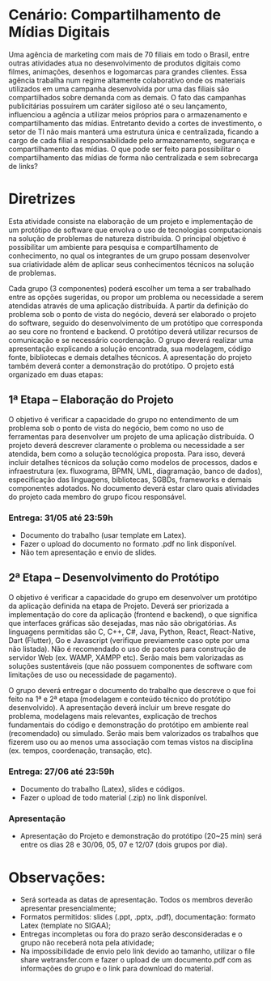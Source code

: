 # Cenário: Compartilhamento de Mídias Digitais
Uma agência de marketing com mais de 70 filiais em todo o Brasil, entre outras atividades atua no desenvolvimento de produtos digitais como filmes, animações, desenhos e logomarcas para grandes clientes. Essa agência trabalha num regime altamente colaborativo onde os materiais utilizados em uma campanha desenvolvida por uma das filiais são compartilhados sobre demanda com as demais. O fato das campanhas publicitárias possuírem um caráter sigiloso até o seu lançamento, influenciou a agência a utilizar meios próprios para o armazenamento e compartilhamento das mídias. Entretanto devido a cortes de investimento, o setor de TI não mais manterá uma estrutura única e centralizada, ficando a cargo de cada filial a responsabilidade pelo armazenamento, segurança e compartilhamento das mídias. O que pode ser feito para possibilitar o compartilhamento das mídias de forma não centralizada e sem sobrecarga de links?

# Diretrizes
Esta atividade consiste na elaboração de um projeto e implementação de um protótipo de software que envolva o uso de tecnologias computacionais na solução de problemas de natureza distribuída. O principal objetivo é possibilitar um ambiente para pesquisa e compartilhamento de conhecimento, no qual os integrantes de um grupo possam desenvolver sua criatividade além de aplicar seus conhecimentos técnicos na solução de problemas.

Cada grupo (3 componentes) poderá escolher um tema a ser trabalhado entre as opções sugeridas, ou propor um problema ou necessidade a serem atendidas através de uma aplicação distribuída. A partir da definição do problema sob o ponto de vista do negócio, deverá ser elaborado o projeto do software, seguido do desenvolvimento de um protótipo que corresponda ao seu core no frontend e backend. O protótipo deverá utilizar recursos de comunicação e se necessário coordenação. O grupo deverá realizar uma apresentação explicando a solução encontrada, sua modelagem, código fonte, bibliotecas e demais detalhes técnicos. A apresentação do projeto também deverá conter a demonstração do protótipo. O projeto está organizado em duas etapas:

## 1ª Etapa – Elaboração do Projeto
O objetivo é verificar a capacidade do grupo no entendimento de um problema sob o ponto de vista do negócio, bem como no uso de ferramentas para desenvolver um projeto de uma aplicação distribuída. O projeto deverá descrever claramente o problema ou necessidade a ser atendida, bem como a solução tecnológica proposta. Para isso, deverá incluir detalhes técnicos da solução como modelos de processos, dados e infraestrutura (ex. fluxograma, BPMN, UML, diagramação, banco de dados), especificação das linguagens, bibliotecas, SGBDs, frameworks e demais componentes adotados. No documento deverá estar claro quais atividades do projeto cada membro do grupo ficou responsável.

### Entrega: **31/05 até 23:59h**
- Documento do trabalho (usar template em Latex).
- Fazer o upload do documento no formato .pdf no link disponível.
- Não tem apresentação e envio de slides.

## 2ª Etapa – Desenvolvimento do Protótipo
O objetivo é verificar a capacidade do grupo em desenvolver um protótipo da aplicação definida na etapa de Projeto. Deverá ser priorizada a implementação do core da aplicação (frontend e backend), o que significa que interfaces gráficas são desejadas, mas não são obrigatórias. As linguagens permitidas são C, C++, C#, Java, Python, React, React-Native, Dart (Flutter), Go e Javascript (verifique previamente caso opte por uma não listada). Não é recomendado o uso de pacotes para construção de servidor Web (ex. WAMP, XAMPP etc). Serão mais bem valorizadas as soluções sustentáveis (que não possuem componentes de software com limitações de uso ou necessidade de pagamento).

O grupo deverá entregar o documento do trabalho que descreve o que foi feito na 1ª e 2ª etapa (modelagem e conteúdo técnico do protótipo desenvolvido). A apresentação deverá incluir um breve resgate do problema, modelagens mais relevantes, explicação de trechos fundamentais do código e demonstração do protótipo em ambiente real (recomendado) ou simulado. Serão mais bem valorizados os trabalhos que fizerem uso ou ao menos uma associação com temas vistos na disciplina (ex. tempos, coordenação, transação, etc).

### Entrega: **27/06 até 23:59h**
- Documento do trabalho (Latex), slides e códigos.
- Fazer o upload de todo material (.zip) no link disponível.

### Apresentação
- Apresentação do Projeto e demonstração do protótipo (20~25 min) será entre os dias 28 e 30/06, 05, 07 e 12/07 (dois grupos por dia).

# Observações:
- Será sorteada as datas de apresentação. Todos os membros deverão apresentar presencialmente;
- Formatos permitidos: slides (.ppt, .pptx, .pdf), documentação: formato Latex (template no SIGAA);
- Entregas incompletas ou fora do prazo serão desconsideradas e o grupo não receberá nota pela atividade;
- Na impossibilidade de envio pelo link devido ao tamanho, utilizar o file share wetransfer.com e fazer o upload de um documento.pdf com as informações do grupo e o link para download do material.
